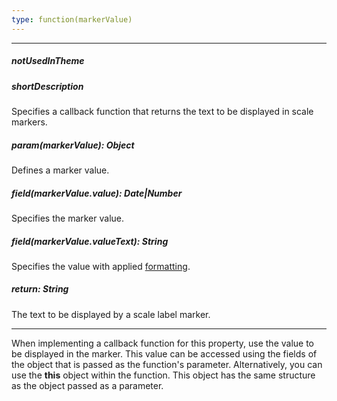 ```yaml
---
type: function(markerValue)
---
```

---
##### notUsedInTheme

##### shortDescription
Specifies a callback function that returns the text to be displayed in scale markers.

##### param(markerValue): Object
Defines a marker value.

##### field(markerValue.value): Date|Number
Specifies the marker value.

##### field(markerValue.valueText): String
Specifies the value with applied <a href="/Documentation/17_1/ApiReference/Data_Visualization_Widgets/dxRangeSelector/Configuration/scale/marker/label/#format">formatting</a>.

##### return: String
The text to be displayed by a scale label marker.

---
When implementing a callback function for this property, use the value to be displayed in the marker. This value can be accessed using the fields of the object that is passed as the function's parameter. Alternatively, you can use the **this** object within the function. This object has the same structure as the object passed as a parameter.